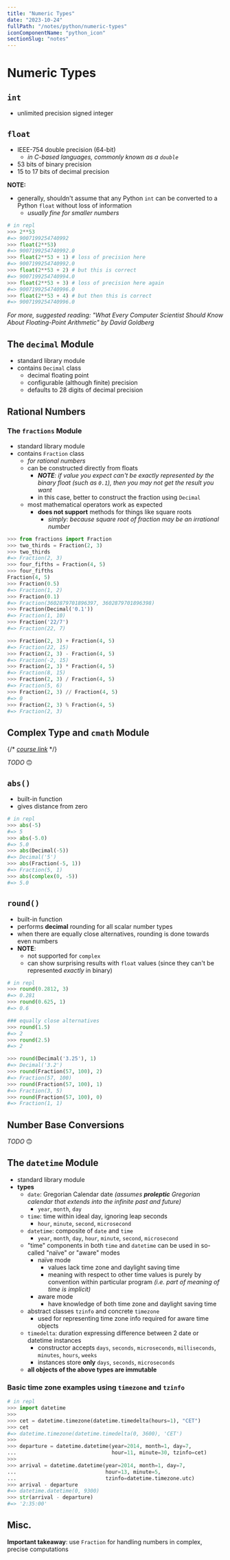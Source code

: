 ```yaml
---
title: "Numeric Types"
date: "2023-10-24"
fullPath: "/notes/python/numeric-types"
iconComponentName: "python_icon"
sectionSlug: "notes"
---
```


# Numeric Types

## `int`

- unlimited precision signed integer

## `float`

- IEEE-754 double precision (64-bit)
    - _in C-based languages, commonly known as a `double`_
- 53 bits of binary precision
- 15 to 17 bits of decimal precision

**NOTE:**
- generally, shouldn't assume that any Python `int` can be converted to a Python `float` without loss of information
    - _usually fine for smaller numbers_
```python
# in repl
>>> 2**53
#=> 9007199254740992
>>> float(2**53)
#=> 9007199254740992.0
>>> float(2**53 + 1) # loss of precision here
#=> 9007199254740992.0
>>> float(2**53 + 2) # but this is correct
#=> 9007199254740994.0
>>> float(2**53 + 3) # loss of precision here again
#=> 9007199254740996.0
>>> float(2**53 + 4) # but then this is correct
#=> 9007199254740996.0
```

_For more, suggested reading: "What Every Computer Scientist Should Know About Floating-Point Arithmetic" by David Goldberg_

## The `decimal` Module

- standard library module
- contains `Decimal` class
    - decimal floating point
    - configurable (although finite) precision
    - defaults to 28 digits of decimal precision

## Rational Numbers

### The `fractions` Module

- standard library module
- contains `Fraction` class
    - _for rational numbers_
    - can be constructed directly from floats
        - _**NOTE**: if value you expect can't be exactly represented by the binary float (such as `0.1`), then you may not get the result you want_
        - in this case, better to construct the fraction using `Decimal`
    - most mathematical operators work as expected
        - **does not support** methods for things like square roots
            - _simply: because square root of fraction may be an irrational number_

```python
>>> from fractions import Fraction
>>> two_thirds = Fraction(2, 3)
>>> two_thirds
#=> Fraction(2, 3)
>>> four_fifths = Fraction(4, 5)
>>> four_fifths
Fraction(4, 5)
>>> Fraction(0.5)
#=> Fraction(1, 2)
>>> Fraction(0.1)
#=> Fraction(3602879701896397, 3602879701896398)
>>> Fraction(Decimal('0.1'))
#=> Fraction(1, 10)
>>> Fraction('22/7')
#=> Fraction(22, 7)

>>> Fraction(2, 3) + Fraction(4, 5)
#=> Fraction(22, 15)
>>> Fraction(2, 3) - Fraction(4, 5)
#=> Fraction(-2, 15)
>>> Fraction(2, 3) * Fraction(4, 5)
#=> Fraction(8, 15)
>>> Fraction(2, 3) / Fraction(4, 5)
#=> Fraction(5, 6)
>>> Fraction(2, 3) // Fraction(4, 5)
#=> 0
>>> Fraction(2, 3) % Fraction(4, 5)
#=> Fraction(2, 3)
```


## Complex Type and `cmath` Module

{/* _[course link](https://app.pluralsight.com/course-player?clipId=bc027a0e-d20c-4499-aa6f-0197ec931965)_ */}

_TODO_ 🙃

## `abs()`

- built-in function
- gives distance from zero

```python
# in repl
>>> abs(-5)
#=> 5
>>> abs(-5.0)
#=> 5.0
>>> abs(Decimal(-5))
#=> Decimal('5')
>>> abs(Fraction(-5, 1))
#=> Fraction(5, 1)
>>> abs(complex(0, -5))
#=> 5.0


```

## `round()`

- built-in function
- performs **decimal** rounding for all scalar number types
- when there are equally close alternatives, rounding is done towards even numbers
- **NOTE**:
    - not supported for `complex`
    - can show surprising results with `float` values (since they can't be represented _exactly_ in binary)

```python
# in repl
>>> round(0.2812, 3)
#=> 0.281
>>> round(0.625, 1)
#=> 0.6

### equally close alternatives
>>> round(1.5)
#=> 2
>>> round(2.5)
#=> 2

>>> round(Decimal('3.25'), 1)
#=> Decimal('3.2')
>>> round(Fraction(57, 100), 2)
#=> Fraction(57, 100)
>>> round(Fraction(57, 100), 1)
#=> Fraction(3, 5)
>>> round(Fraction(57, 100), 0)
#=> Fraction(1, 1)
```

## Number Base Conversions

_TODO_ 🙃

## The `datetime` Module

- standard library module
- **types**
    - `date`: Gregorian Calendar date _(assumes **proleptic** Gregorian calendar that extends into the infinite past and future)_
        - `year`, `month`, `day`
    - `time`: time within ideal day, ignoring leap seconds
        - `hour`, `minute`, `second`, `microsecond`
    - `datetime`: composite of `date` and `time`
        - `year`, `month`, `day`, `hour`, `minute`, `second`, `microsecond`
    - "time" components in both `time` and `datetime` can be used in so-called "naïve" or "aware" modes
        - naïve mode
            - values lack time zone and daylight saving time
            - meaning with respect to other time values is purely by convention within particular program _(i.e. part of meaning of time is implicit)_
        - aware mode
            - have knowledge of both time zone and daylight saving time
    - abstract classes `tzinfo` and concrete `timezone`
        - used for representing time zone info required for aware time objects
    - `timedelta`: duration expressing difference between 2 date or datetime instances
        - constructor accepts `days`, `seconds`, `microseconds`, `milliseconds`, `minutes`, `hours`, `weeks`
        - instances store **only** `days`, `seconds`, `microseconds`
    - **all objects of the above types are immutable**

### Basic time zone examples using `timezone` and `tzinfo`

```python
# in repl
>>> import datetime
>>>
>>> cet = datetime.timezone(datetime.timedelta(hours=1), "CET")
>>> cet
#=> datetime.timezone(datetime.timedelta(0, 3600), 'CET')
>>>
>>> departure = datetime.datetime(year=2014, month=1, day=7,
...                               hour=11, minute=30, tzinfo=cet)
>>>
>>> arrival = datetime.datetime(year=2014, month=1, day=7,
...                             hour=13, minute=5,
...                             tzinfo=datetime.timezone.utc)
>>> arrival - departure
#=> datetime.datetime(0, 9300)
>>> str(arrival - departure)
#=> '2:35:00'

```

## Misc.

**Important takeaway**: use `Fraction` for handling numbers in complex, precise computations
